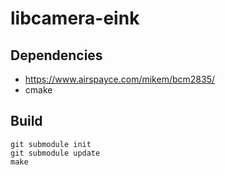 # libcamera-eink

## Dependencies

- https://www.airspayce.com/mikem/bcm2835/
- cmake

## Build

```shell
git submodule init
git submodule update
make
```
